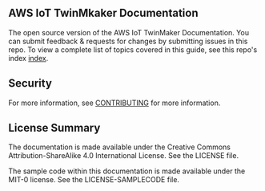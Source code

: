 ## AWS IoT TwinMkaker Documentation

The open source version of the AWS IoT TwinMaker Documentation. You can submit feedback & requests for changes by submitting issues in this repo.
To view a complete list of topics covered in this guide, see this repo's index [index](doc_source/index.md).
## Security

For more information, see  [CONTRIBUTING](CONTRIBUTING.md#security-issue-notifications) for more information.

## License Summary

The documentation is made available under the Creative Commons Attribution-ShareAlike 4.0 International License. See the LICENSE file.

The sample code within this documentation is made available under the MIT-0 license. See the LICENSE-SAMPLECODE file.
 
